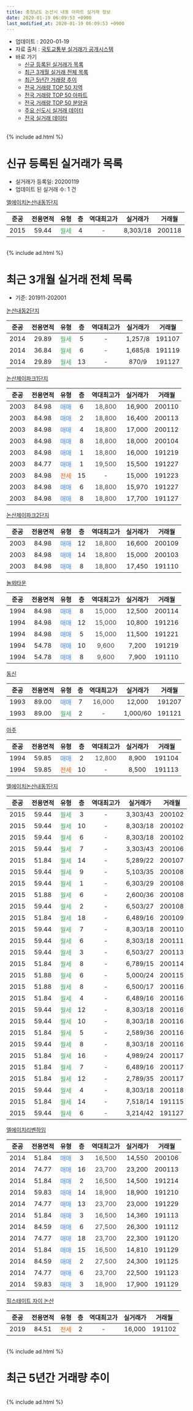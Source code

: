 ```yaml
---
title: 충청남도 논산시 내동 아파트 실거래 정보
date: 2020-01-19 06:09:53 +0900
last_modified_at: 2020-01-19 06:09:53 +0900
---
```


* 업데이트 : 2020-01-19
* 자료 출처 : [국토교통부 실거래가 공개시스템](http://rt.molit.go.kr)
* 바로 가기
    * [신규 등록된 실거래가 목록](#신규-등록된-실거래가-목록)
    * [최근 3개월 실거래 전체 목록](#최근-3개월-실거래-전체-목록)
    * [최근 5년간 거래량 추이](#최근-5년간-거래량-추이)
    * [전국 거래량 TOP 50 지역](https://apt-info.github.io/apt-trade-info/최근-3개월-전국에서-가장-거래가-많이-발생한-지역)
    * [전국 거래량 TOP 50 아파트](https://apt-info.github.io/apt-trade-info/최근-3개월-전국에서-가장-거래가-많이-발생한-아파트)
    * [전국 거래량 TOP 50 분양권](https://apt-info.github.io/apt-trade-info/최근-3개월-전국에서-가장-거래가-많이-발생한-분양권)
    * [주요 신도시 실거래 데이터](https://apt-info.github.io/apt-trade-info/주요-신도시)
    * [전국 실거래 데이터](https://apt-info.github.io/apt-trade-info/전국)
<br>
{% include ad.html %}
<br>

# 신규 등록된 실거래가 목록
* 실거래가 등록일: 20200119
* 업데이트 된 실거래 수: 1 건


[엘에이치논산내동1단지](https://search.naver.com/search.naver?query=%EC%B6%A9%EC%B2%AD%EB%82%A8%EB%8F%84+%EB%85%BC%EC%82%B0%EC%8B%9C+%EB%82%B4%EB%8F%99+%EC%97%98%EC%97%90%EC%9D%B4%EC%B9%98%EB%85%BC%EC%82%B0%EB%82%B4%EB%8F%991%EB%8B%A8%EC%A7%80)

|준공|전용면적|유형|층|역대최고가|실거래가|거래월|
|:---:|:---:|:---:|:---:|:---:|:---:|:---:|
|2015|59.44|<span style="color:#34a853">월세</span>|4|<span style="color:#444444">-</span>|8,303/18|200118|


<br>
{% include ad.html %}
<br>

# 최근 3개월 실거래 전체 목록
* 기준: 201911-202001


[논산내동2단지](https://search.naver.com/search.naver?query=%EC%B6%A9%EC%B2%AD%EB%82%A8%EB%8F%84+%EB%85%BC%EC%82%B0%EC%8B%9C+%EB%82%B4%EB%8F%99+%EB%85%BC%EC%82%B0%EB%82%B4%EB%8F%992%EB%8B%A8%EC%A7%80)

|준공|전용면적|유형|층|역대최고가|실거래가|거래월|
|:---:|:---:|:---:|:---:|:---:|:---:|:---:|
|2014|29.89|<span style="color:#34a853">월세</span>|5|<span style="color:#444444">-</span>|1,257/8|191107|
|2014|36.84|<span style="color:#34a853">월세</span>|6|<span style="color:#444444">-</span>|1,685/8|191119|
|2014|29.89|<span style="color:#34a853">월세</span>|13|<span style="color:#444444">-</span>|870/9|191127|

[논산제이파크1단지](https://search.naver.com/search.naver?query=%EC%B6%A9%EC%B2%AD%EB%82%A8%EB%8F%84+%EB%85%BC%EC%82%B0%EC%8B%9C+%EB%82%B4%EB%8F%99+%EB%85%BC%EC%82%B0%EC%A0%9C%EC%9D%B4%ED%8C%8C%ED%81%AC1%EB%8B%A8%EC%A7%80)

|준공|전용면적|유형|층|역대최고가|실거래가|거래월|
|:---:|:---:|:---:|:---:|:---:|:---:|:---:|
|2003|84.98|<span style="color:#4285f3">매매</span>|6|<span style="color:#444444">18,800</span>|16,900|200110|
|2003|84.98|<span style="color:#4285f3">매매</span>|2|<span style="color:#444444">18,800</span>|16,400|200113|
|2003|84.98|<span style="color:#4285f3">매매</span>|4|<span style="color:#444444">18,800</span>|17,000|200112|
|2003|84.98|<span style="color:#4285f3">매매</span>|8|<span style="color:#444444">18,800</span>|18,000|200104|
|2003|84.98|<span style="color:#4285f3">매매</span>|1|<span style="color:#444444">18,800</span>|16,000|191219|
|2003|84.77|<span style="color:#4285f3">매매</span>|1|<span style="color:#444444">19,500</span>|15,500|191227|
|2003|84.98|<span style="color:#ff5a00">전세</span>|15|<span style="color:#444444">-</span>|15,000|191223|
|2003|84.98|<span style="color:#4285f3">매매</span>|6|<span style="color:#444444">18,800</span>|15,970|191227|
|2003|84.98|<span style="color:#4285f3">매매</span>|8|<span style="color:#444444">18,800</span>|17,700|191127|

[논산제이파크2단지](https://search.naver.com/search.naver?query=%EC%B6%A9%EC%B2%AD%EB%82%A8%EB%8F%84+%EB%85%BC%EC%82%B0%EC%8B%9C+%EB%82%B4%EB%8F%99+%EB%85%BC%EC%82%B0%EC%A0%9C%EC%9D%B4%ED%8C%8C%ED%81%AC2%EB%8B%A8%EC%A7%80)

|준공|전용면적|유형|층|역대최고가|실거래가|거래월|
|:---:|:---:|:---:|:---:|:---:|:---:|:---:|
|2003|84.98|<span style="color:#4285f3">매매</span>|12|<span style="color:#444444">18,800</span>|16,600|200109|
|2003|84.98|<span style="color:#4285f3">매매</span>|14|<span style="color:#444444">18,800</span>|15,000|200103|
|2003|84.98|<span style="color:#4285f3">매매</span>|8|<span style="color:#444444">18,800</span>|17,450|191110|

[놀뫼타운](https://search.naver.com/search.naver?query=%EC%B6%A9%EC%B2%AD%EB%82%A8%EB%8F%84+%EB%85%BC%EC%82%B0%EC%8B%9C+%EB%82%B4%EB%8F%99+%EB%86%80%EB%AB%BC%ED%83%80%EC%9A%B4)

|준공|전용면적|유형|층|역대최고가|실거래가|거래월|
|:---:|:---:|:---:|:---:|:---:|:---:|:---:|
|1994|84.98|<span style="color:#4285f3">매매</span>|8|<span style="color:#444444">15,000</span>|12,500|200114|
|1994|84.98|<span style="color:#4285f3">매매</span>|12|<span style="color:#444444">15,000</span>|10,800|191216|
|1994|84.98|<span style="color:#4285f3">매매</span>|5|<span style="color:#444444">15,000</span>|11,500|191221|
|1994|54.78|<span style="color:#4285f3">매매</span>|10|<span style="color:#444444">9,600</span>|7,200|191219|
|1994|54.78|<span style="color:#4285f3">매매</span>|8|<span style="color:#444444">9,600</span>|7,900|191110|

[동신](https://search.naver.com/search.naver?query=%EC%B6%A9%EC%B2%AD%EB%82%A8%EB%8F%84+%EB%85%BC%EC%82%B0%EC%8B%9C+%EB%82%B4%EB%8F%99+%EB%8F%99%EC%8B%A0)

|준공|전용면적|유형|층|역대최고가|실거래가|거래월|
|:---:|:---:|:---:|:---:|:---:|:---:|:---:|
|1993|89.00|<span style="color:#4285f3">매매</span>|7|<span style="color:#444444">16,000</span>|12,000|191207|
|1993|89.00|<span style="color:#34a853">월세</span>|2|<span style="color:#444444">-</span>|1,000/60|191121|

[아주](https://search.naver.com/search.naver?query=%EC%B6%A9%EC%B2%AD%EB%82%A8%EB%8F%84+%EB%85%BC%EC%82%B0%EC%8B%9C+%EB%82%B4%EB%8F%99+%EC%95%84%EC%A3%BC)

|준공|전용면적|유형|층|역대최고가|실거래가|거래월|
|:---:|:---:|:---:|:---:|:---:|:---:|:---:|
|1994|59.85|<span style="color:#4285f3">매매</span>|2|<span style="color:#444444">12,800</span>|8,900|191104|
|1994|59.85|<span style="color:#ff5a00">전세</span>|10|<span style="color:#444444">-</span>|8,500|191113|

[엘에이치논산내동1단지](https://search.naver.com/search.naver?query=%EC%B6%A9%EC%B2%AD%EB%82%A8%EB%8F%84+%EB%85%BC%EC%82%B0%EC%8B%9C+%EB%82%B4%EB%8F%99+%EC%97%98%EC%97%90%EC%9D%B4%EC%B9%98%EB%85%BC%EC%82%B0%EB%82%B4%EB%8F%991%EB%8B%A8%EC%A7%80)

|준공|전용면적|유형|층|역대최고가|실거래가|거래월|
|:---:|:---:|:---:|:---:|:---:|:---:|:---:|
|2015|59.44|<span style="color:#34a853">월세</span>|3|<span style="color:#444444">-</span>|3,303/43|200102|
|2015|59.44|<span style="color:#34a853">월세</span>|10|<span style="color:#444444">-</span>|8,303/18|200102|
|2015|59.44|<span style="color:#34a853">월세</span>|6|<span style="color:#444444">-</span>|8,303/18|200102|
|2015|59.44|<span style="color:#34a853">월세</span>|7|<span style="color:#444444">-</span>|3,303/43|200106|
|2015|51.84|<span style="color:#34a853">월세</span>|14|<span style="color:#444444">-</span>|5,289/22|200107|
|2015|59.44|<span style="color:#34a853">월세</span>|9|<span style="color:#444444">-</span>|5,103/35|200108|
|2015|59.44|<span style="color:#34a853">월세</span>|1|<span style="color:#444444">-</span>|6,303/29|200108|
|2015|51.88|<span style="color:#34a853">월세</span>|6|<span style="color:#444444">-</span>|2,600/36|200108|
|2015|59.44|<span style="color:#34a853">월세</span>|2|<span style="color:#444444">-</span>|6,503/27|200108|
|2015|51.84|<span style="color:#34a853">월세</span>|18|<span style="color:#444444">-</span>|6,489/16|200109|
|2015|59.44|<span style="color:#34a853">월세</span>|7|<span style="color:#444444">-</span>|8,303/18|200110|
|2015|59.44|<span style="color:#34a853">월세</span>|6|<span style="color:#444444">-</span>|8,303/18|200111|
|2015|59.44|<span style="color:#34a853">월세</span>|3|<span style="color:#444444">-</span>|6,503/27|200113|
|2015|51.84|<span style="color:#34a853">월세</span>|8|<span style="color:#444444">-</span>|6,789/15|200114|
|2015|51.88|<span style="color:#34a853">월세</span>|6|<span style="color:#444444">-</span>|5,000/24|200115|
|2015|51.88|<span style="color:#34a853">월세</span>|8|<span style="color:#444444">-</span>|6,500/17|200116|
|2015|51.84|<span style="color:#34a853">월세</span>|4|<span style="color:#444444">-</span>|6,489/16|200116|
|2015|59.44|<span style="color:#34a853">월세</span>|12|<span style="color:#444444">-</span>|8,303/18|200116|
|2015|59.44|<span style="color:#34a853">월세</span>|10|<span style="color:#444444">-</span>|8,303/18|200116|
|2015|51.84|<span style="color:#34a853">월세</span>|5|<span style="color:#444444">-</span>|2,589/36|200116|
|2015|59.44|<span style="color:#34a853">월세</span>|8|<span style="color:#444444">-</span>|8,303/18|200116|
|2015|51.84|<span style="color:#34a853">월세</span>|16|<span style="color:#444444">-</span>|4,989/24|200117|
|2015|51.84|<span style="color:#34a853">월세</span>|7|<span style="color:#444444">-</span>|6,489/16|200117|
|2015|51.84|<span style="color:#34a853">월세</span>|12|<span style="color:#444444">-</span>|2,789/35|200117|
|2015|59.44|<span style="color:#34a853">월세</span>|4|<span style="color:#444444">-</span>|8,303/18|200118|
|2015|51.84|<span style="color:#34a853">월세</span>|14|<span style="color:#444444">-</span>|7,518/14|191115|
|2015|59.44|<span style="color:#34a853">월세</span>|6|<span style="color:#444444">-</span>|3,214/42|191127|


<script async src="//pagead2.googlesyndication.com/pagead/js/adsbygoogle.js"></script>
<!-- 기본 -->
<ins class="adsbygoogle"
     style="display:block"
     data-ad-client="ca-pub-1142216861245946"
     data-ad-slot="4805727019"
     data-ad-format="auto"
     data-full-width-responsive="true"></ins>
<script>
(adsbygoogle = window.adsbygoogle || []).push({});
</script>


[엘에이치리벤하임](https://search.naver.com/search.naver?query=%EC%B6%A9%EC%B2%AD%EB%82%A8%EB%8F%84+%EB%85%BC%EC%82%B0%EC%8B%9C+%EB%82%B4%EB%8F%99+%EC%97%98%EC%97%90%EC%9D%B4%EC%B9%98%EB%A6%AC%EB%B2%A4%ED%95%98%EC%9E%84)

|준공|전용면적|유형|층|역대최고가|실거래가|거래월|
|:---:|:---:|:---:|:---:|:---:|:---:|:---:|
|2014|51.84|<span style="color:#4285f3">매매</span>|3|<span style="color:#444444">16,500</span>|14,550|200106|
|2014|74.77|<span style="color:#4285f3">매매</span>|16|<span style="color:#444444">23,700</span>|23,200|200113|
|2014|51.84|<span style="color:#4285f3">매매</span>|2|<span style="color:#444444">16,500</span>|14,500|191214|
|2014|59.83|<span style="color:#4285f3">매매</span>|14|<span style="color:#444444">18,900</span>|18,900|191210|
|2014|74.77|<span style="color:#4285f3">매매</span>|13|<span style="color:#444444">23,700</span>|23,000|191229|
|2014|51.84|<span style="color:#4285f3">매매</span>|3|<span style="color:#444444">16,500</span>|14,360|191113|
|2014|84.59|<span style="color:#4285f3">매매</span>|6|<span style="color:#444444">27,500</span>|26,300|191112|
|2014|74.77|<span style="color:#4285f3">매매</span>|18|<span style="color:#444444">23,700</span>|22,300|191120|
|2014|51.84|<span style="color:#4285f3">매매</span>|15|<span style="color:#444444">16,500</span>|14,810|191129|
|2014|84.59|<span style="color:#4285f3">매매</span>|2|<span style="color:#444444">27,500</span>|24,300|191125|
|2014|74.77|<span style="color:#4285f3">매매</span>|6|<span style="color:#444444">23,700</span>|22,500|191123|
|2014|59.83|<span style="color:#4285f3">매매</span>|3|<span style="color:#444444">18,900</span>|17,900|191129|

[힐스테이트 자이 논산](https://search.naver.com/search.naver?query=%EC%B6%A9%EC%B2%AD%EB%82%A8%EB%8F%84+%EB%85%BC%EC%82%B0%EC%8B%9C+%EB%82%B4%EB%8F%99+%ED%9E%90%EC%8A%A4%ED%85%8C%EC%9D%B4%ED%8A%B8+%EC%9E%90%EC%9D%B4+%EB%85%BC%EC%82%B0)

|준공|전용면적|유형|층|역대최고가|실거래가|거래월|
|:---:|:---:|:---:|:---:|:---:|:---:|:---:|
|2019|84.51|<span style="color:#ff5a00">전세</span>|2|<span style="color:#444444">-</span>|16,000|191102|


<br>
{% include ad.html %}
<br>

# 최근 5년간 거래량 추이


<div style="width:100%;">
    <canvas id="deal_progress" height="200"></canvas>
</div>

<script>
new Chart(document.getElementById("deal_progress"), {
    type: 'line',
    data: {
        labels: ['201501','201502','201503','201504','201505','201506','201507','201508','201509','201510','201511','201512','201601','201602','201603','201604','201605','201606','201607','201608','201609','201610','201611','201612','201701','201702','201703','201704','201705','201706','201707','201708','201709','201710','201711','201712','201801','201802','201803','201804','201805','201806','201807','201808','201809','201810','201811','201812','201901','201902','201903','201904','201905','201906','201907','201908','201909','201910','201911','201912','202001'],
        datasets: [{
            label: '매매',
            pointRadius: 1,
            data: [21, 10, 17, 21, 13, 14, 11, 14, 13, 14, 14, 14, 12, 10, 9, 11, 10, 14, 7, 12, 24, 20, 22, 18, 9, 21, 15, 16, 20, 14, 24, 17, 8, 10, 14, 8, 139, 32, 25, 40, 26, 25, 25, 19, 40, 29, 40, 46, 54, 34, 38, 21, 16, 17, 15, 21, 20, 17, 11, 10, 9],
            borderColor: "rgba(255, 201, 14, 1)",
            backgroundColor: "rgba(255, 201, 14, 0.5)",
            fill: false,
            lineTension: 0
        },{
            label: '전월세',
            pointRadius: 1,
            data: [20, 16, 16, 16, 6, 12, 12, 7, 6, 11, 30, 16, 11, 10, 4, 12, 13, 3, 7, 4, 7, 10, 7, 17, 13, 9, 12, 3, 10, 9, 8, 9, 5, 4, 3, 7, 20, 9, 5, 9, 25, 12, 9, 7, 1, 6, 9, 12, 20, 26, 21, 13, 14, 19, 7, 5, 7, 9, 8, 1, 25],
            borderColor: "rgba(0, 141, 185, 1)",
            backgroundColor: "rgba(0, 141, 185, 0.5)",
            fill: false,
            lineTension: 0
        }
        ]
    },
    options: {
        responsive: true,
        title: {
            display: false
        },
        tooltips: {
            mode: 'index',
            intersect: false
        },
        hover: {
            mode: 'nearest',
            intersect: true
        },
        scales: {
            xAxes: [{
                display: true,
                scaleLabel: {
                    display: true,
                    labelString: '년/월'
                }
            }],
            yAxes: [{
                display: true,
                ticks: {
                    suggestedMin: 0,
                },
                scaleLabel: {
                    display: true,
                    labelString: '실거래 수'
                }
            }]
        }
    }
});

</script>


<br>
{% include ad.html %}
<br>

